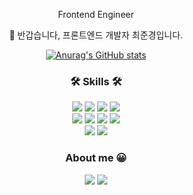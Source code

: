 <div align="center">
<p align="center"> Frontend Engineer </p>
<p align="center">👋 반갑습니다, 프론트엔드 개발자 최준경입니다. </p>

[![Anurag's GitHub stats](https://github-readme-stats.vercel.app/api?username=choejoonkyung)](https://github.com/choejoonkyung)

<h3 align="center">🛠 Skills 🛠</h3>
<p align="center">
    <img src="https://img.shields.io/badge/TypeScript-3178C6?style=flat-square&logo=TypeScript&logoColor=white"/>
    <img src="https://img.shields.io/badge/Javascript-ffb13b?style=flat-square&logo=javascript&logoColor=white"/>
    <img src="https://img.shields.io/badge/HTML-E34F26?style=flat-square&logo=HTML5&logoColor=white"/>
    <img src="https://img.shields.io/badge/CSS-1572B6?style=flat-square&logo=css3&logoColor=white"/><br/>
    <img src="https://img.shields.io/badge/React-61DAFB?style=flat-square&logo=React&logoColor=black"/>
    <img src="https://img.shields.io/badge/Next-000000?style=flat-square&logo=Next.js&logoColor=white"/>
    <img src="https://img.shields.io/badge/Webpack-8DD6F9?style=flat-square&logo=Webpack&logoColor=white"/>
    <img src="https://img.shields.io/badge/Babel-F9DC3E?style=flat-square&logo=Babel&logoColor=white"/>
<!--     <img src="https://img.shields.io/badge/Jest-C21325?style=flat-square&logo=Jest&logoColor=white"/>
    <img src="https://img.shields.io/badge/Testing Library-E33332?style=flat-square&logo=Testing Library&logoColor=white"/> -->
    <br/>
    <img src="https://img.shields.io/badge/Webstorm-000000?style=flat-square&logo=Webstorm&logoColor=white"/>
    <img src="https://img.shields.io/badge/VScode-007ACC?style=flat-square&logo=Visual Studio Code&logoColor=white"/>

</p>

<h3 align="center"> About me 😀  </h3>
<p align="center">
  <a href="https://varletc0nst.tistory.com" target="_blank"><img src="https://img.shields.io/badge/Blog-ff5544?style=flat-square&logo=Blogger&logoColor=white&link=https://varletc0nst.tistory.com"/></a>
  <a href="mailto:choejunkyung@gmail.com"><img src="https://img.shields.io/badge/Gmail-4285F4?style=flat-square&logo=Gmail&logoColor=white&link=choejunkyung@gmail.com"/></a>
</p>
